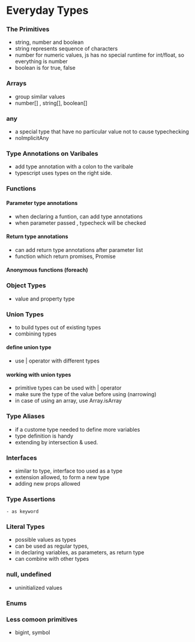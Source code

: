 # Everyday Types

### The Primitives
- string, number and boolean
- string represents sequence of characters
- number for numeric values, js has no special runtime for int/float, so everything is number
- boolean is for true, false

### Arrays
- group similar values
- number[] , string[], boolean[]

### any
- a special type that have no particular value not to cause typechecking
- noImplicitAny

### Type Annotations on Varibales
- add type annotation with a colon to the varibale
- typescript uses types on the right side.

### Functions
#### Parameter type annotations
- when declaring a funtion, can add type annotations 
- when parameter passed , typecheck will be checked
#### Return type annotations
- can add return type annotations after parameter list
- function which return promises, Promise<type>
#### Anonymous functions (foreach)

### Object Types
- value and property type

### Union Types
- to build types out of existing types
- combining types
#### define union type
- use | operator with different types
#### working with union types
- primitive types can be used with | operator
- make sure the type of the value before using (narrowing)
- in case of using an array, use Array.isArray 

### Type Aliases
- if a custome type needed to define more variables
- type definition is handy
- extending by intersection & used.


### Interfaces
- similar to type, interface too used as a type
- extension allowed, to form a new type
- adding new props allowed

### Type Assertions
    - as keyword

### Literal Types
- possible values as types
- can be used as regular types,
- in declaring variables, as parameters, as return type
- can combine with other types

### null, undefined
- uninitialized values

### Enums

### Less comoon primitives
- bigint, symbol








